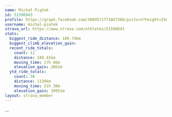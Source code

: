 ```yaml
---
name: Michał Piątek
id: 51596843
profile: https://graph.facebook.com/3089571771067360/picture?height=256&width=256
username: michal-piatek
strava_url: https://www.strava.com/athletes/51596843
stats:
  biggest_ride_distance: 109.74km
  biggest_climb_elevation_gain: 
  recent_ride_totals:
    count: 11
    distance: 349.41km
    moving_time: 17h 06m
    elevation_gain: 2661m
  ytd_ride_totals:
    count: 36
    distance: 1130km
    moving_time: 51h 30m
    elevation_gain: 10951m
layout: strava_member
--- 
```

...
